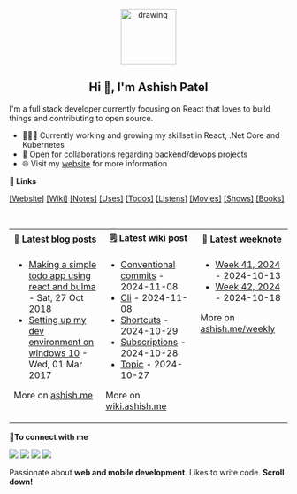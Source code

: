 <p align="center">
  <img src="https://ashishdotme-assets.s3.ap-south-1.amazonaws.com/logo.png" alt="drawing" width="100"/>
</p>

<h2 align="center">Hi 👋, I'm Ashish Patel</h2>

I'm a full stack developer currently focusing on React that loves to build things and contributing to open source.

- 👨🏽‍💻 Currently working and growing my skillset in React, .Net Core and Kubernetes
- 🤝 Open for collaborations regarding backend/devops projects
- 🌐 Visit my [website](https://ashish.me) for more information

<b>👋 Links</b>

[[Website]](https://ashish.me) [[Wiki]](https://wiki.ashish.me) [[Notes]](https://ashish.me/notes) [[Uses]](https://ashish.me/uses) [[Todos]](https://ashish.me/todos) [[Listens]](https://ashish.me/listens) [[Movies]](https://ashish.me/movies) [[Shows]](https://ashish.me/shows) [[Books]](https://ashish.me/books)

<br>
<table>  
<tr>
<th><b>📕 Latest blog posts</b></th>
<th><b>🗒️ Latest wiki post</b></th>
<th><b>📝 Latest weeknote</b></th>
</tr>
<tr>
<td valign="top" width="33%">

<!-- blog starts -->
- [Making a simple todo app using react and bulma](https://ashish.me/blog/making-a-simple-todo-app-using-react-and-bulma) - Sat, 27 Oct 2018 
- [Setting up my dev environment on windows 10](https://ashish.me/blog/setting-up-my-dev-environment-on-windows-10) - Wed, 01 Mar 2017 
<!-- blog ends -->

More on [ashish.me](https://ashish.me)

</td>
<td valign="top" width="34%">

<!-- wiki starts -->
- [Conventional commits](https://github.com/ashishdotme/notes/blob/master/clean-code/conventional-commits.md) - 2024-11-08
- [Cli](https://github.com/ashishdotme/notes/blob/master/personal/cli.md) - 2024-11-08
- [Shortcuts](https://github.com/ashishdotme/notes/blob/master/personal/shortcuts.md) - 2024-10-29
- [Subscriptions](https://github.com/ashishdotme/notes/blob/master/personal/subscriptions.md) - 2024-10-28
- [Topic](https://github.com/ashishdotme/notes/blob/master/kafka/topic.md) - 2024-10-27
<!-- wiki ends -->

More on [wiki.ashish.me](https://wiki.ashish.me)

</td>
<td valign="top" width="33%">

<!-- weeknotes starts -->
- [Week 41, 2024](https://ashish.me/weekly/week-41,-2024) - 2024-10-13
- [Week 42, 2024](https://ashish.me/weekly/week-42,-2024) - 2024-10-18
<!-- weeknotes ends -->
  More on [ashish.me/weekly](https://ashish.me/weekly)
  </td>
  </tr>
  </table>
  <b> 🤝To connect with me</b>

<p align = "center">

[<img src="https://img.shields.io/badge/twitter-%231DA1F2.svg?&style=for-the-badge&logo=twitter&logoColor=white&color=black" />](https://twitter.com/ashishdotme)
[<img src="https://img.shields.io/badge/facebook-%2312100E.svg?&style=for-the-badge&logo=facebook&logoColor=white&color=black" />](https://facebook.com/ashishdotme)
[<img src="https://img.shields.io/badge/instagram-%2312100E.svg?&style=for-the-badge&logo=instagram&logoColor=white&color=black" />](https://instagram.com/ashishdotme)
[<img src ="https://img.shields.io/badge/website-%23.svg?&style=for-the-badge&logo=&logoColor=white%22&color=black">](https://ashish.me)

</p>

Passionate about **web and mobile development**. Likes to write code. **Scroll down!**

